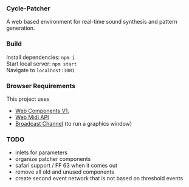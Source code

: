 ### Cycle-Patcher
A web based environment for real-time sound synthesis and pattern generation.

### Build
Install dependencies: `npm i`  
Start local server: `npm start`  
Navigate to `localhost:3001`

### Browser Requirements
This project uses
* [Web Components V1.](https://caniuse.com/#feat=custom-elementsv1)
* [Web Midi API](https://caniuse.com/#feat=midi)
* [Broadcast Channel](https://caniuse.com/#feat=broadcastchannel) (to run a graphics window)

### TODO
* inlets for parameters
* organize patcher components
* safari support / FF 63 when it comes out
* remove all old and unused components
* create second event network that is not based on threshold events
